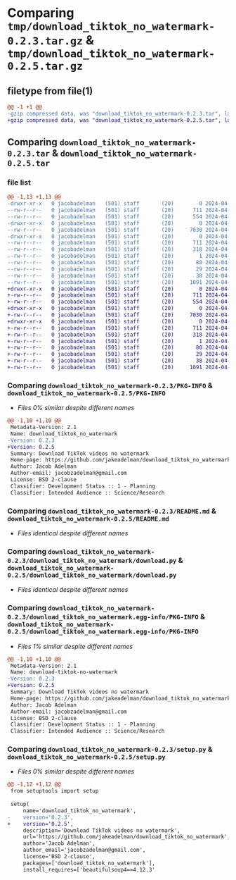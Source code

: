 # Comparing `tmp/download_tiktok_no_watermark-0.2.3.tar.gz` & `tmp/download_tiktok_no_watermark-0.2.5.tar.gz`

## filetype from file(1)

```diff
@@ -1 +1 @@
-gzip compressed data, was "download_tiktok_no_watermark-0.2.3.tar", last modified: Sat Apr  6 19:36:37 2024, max compression
+gzip compressed data, was "download_tiktok_no_watermark-0.2.5.tar", last modified: Sat Apr  6 19:40:48 2024, max compression
```

## Comparing `download_tiktok_no_watermark-0.2.3.tar` & `download_tiktok_no_watermark-0.2.5.tar`

### file list

```diff
@@ -1,13 +1,13 @@
-drwxr-xr-x   0 jacobadelman   (501) staff       (20)        0 2024-04-06 19:36:37.590633 download_tiktok_no_watermark-0.2.3/
--rw-r--r--   0 jacobadelman   (501) staff       (20)      711 2024-04-06 19:36:37.590486 download_tiktok_no_watermark-0.2.3/PKG-INFO
--rw-r--r--   0 jacobadelman   (501) staff       (20)      554 2024-04-06 19:23:19.000000 download_tiktok_no_watermark-0.2.3/README.md
-drwxr-xr-x   0 jacobadelman   (501) staff       (20)        0 2024-04-06 19:36:37.589158 download_tiktok_no_watermark-0.2.3/download_tiktok_no_watermark/
--rw-r--r--   0 jacobadelman   (501) staff       (20)     7030 2024-04-06 19:34:05.000000 download_tiktok_no_watermark-0.2.3/download_tiktok_no_watermark/download.py
-drwxr-xr-x   0 jacobadelman   (501) staff       (20)        0 2024-04-06 19:36:37.590250 download_tiktok_no_watermark-0.2.3/download_tiktok_no_watermark.egg-info/
--rw-r--r--   0 jacobadelman   (501) staff       (20)      711 2024-04-06 19:36:37.000000 download_tiktok_no_watermark-0.2.3/download_tiktok_no_watermark.egg-info/PKG-INFO
--rw-r--r--   0 jacobadelman   (501) staff       (20)      318 2024-04-06 19:36:37.000000 download_tiktok_no_watermark-0.2.3/download_tiktok_no_watermark.egg-info/SOURCES.txt
--rw-r--r--   0 jacobadelman   (501) staff       (20)        1 2024-04-06 19:36:37.000000 download_tiktok_no_watermark-0.2.3/download_tiktok_no_watermark.egg-info/dependency_links.txt
--rw-r--r--   0 jacobadelman   (501) staff       (20)       80 2024-04-06 19:36:37.000000 download_tiktok_no_watermark-0.2.3/download_tiktok_no_watermark.egg-info/requires.txt
--rw-r--r--   0 jacobadelman   (501) staff       (20)       29 2024-04-06 19:36:37.000000 download_tiktok_no_watermark-0.2.3/download_tiktok_no_watermark.egg-info/top_level.txt
--rw-r--r--   0 jacobadelman   (501) staff       (20)       38 2024-04-06 19:36:37.590680 download_tiktok_no_watermark-0.2.3/setup.cfg
--rw-r--r--   0 jacobadelman   (501) staff       (20)     1091 2024-04-06 19:35:51.000000 download_tiktok_no_watermark-0.2.3/setup.py
+drwxr-xr-x   0 jacobadelman   (501) staff       (20)        0 2024-04-06 19:40:48.569122 download_tiktok_no_watermark-0.2.5/
+-rw-r--r--   0 jacobadelman   (501) staff       (20)      711 2024-04-06 19:40:48.568985 download_tiktok_no_watermark-0.2.5/PKG-INFO
+-rw-r--r--   0 jacobadelman   (501) staff       (20)      554 2024-04-06 19:23:19.000000 download_tiktok_no_watermark-0.2.5/README.md
+drwxr-xr-x   0 jacobadelman   (501) staff       (20)        0 2024-04-06 19:40:48.568185 download_tiktok_no_watermark-0.2.5/download_tiktok_no_watermark/
+-rw-r--r--   0 jacobadelman   (501) staff       (20)     7030 2024-04-06 19:34:05.000000 download_tiktok_no_watermark-0.2.5/download_tiktok_no_watermark/download.py
+drwxr-xr-x   0 jacobadelman   (501) staff       (20)        0 2024-04-06 19:40:48.568801 download_tiktok_no_watermark-0.2.5/download_tiktok_no_watermark.egg-info/
+-rw-r--r--   0 jacobadelman   (501) staff       (20)      711 2024-04-06 19:40:48.000000 download_tiktok_no_watermark-0.2.5/download_tiktok_no_watermark.egg-info/PKG-INFO
+-rw-r--r--   0 jacobadelman   (501) staff       (20)      318 2024-04-06 19:40:48.000000 download_tiktok_no_watermark-0.2.5/download_tiktok_no_watermark.egg-info/SOURCES.txt
+-rw-r--r--   0 jacobadelman   (501) staff       (20)        1 2024-04-06 19:40:48.000000 download_tiktok_no_watermark-0.2.5/download_tiktok_no_watermark.egg-info/dependency_links.txt
+-rw-r--r--   0 jacobadelman   (501) staff       (20)       80 2024-04-06 19:40:48.000000 download_tiktok_no_watermark-0.2.5/download_tiktok_no_watermark.egg-info/requires.txt
+-rw-r--r--   0 jacobadelman   (501) staff       (20)       29 2024-04-06 19:40:48.000000 download_tiktok_no_watermark-0.2.5/download_tiktok_no_watermark.egg-info/top_level.txt
+-rw-r--r--   0 jacobadelman   (501) staff       (20)       38 2024-04-06 19:40:48.569161 download_tiktok_no_watermark-0.2.5/setup.cfg
+-rw-r--r--   0 jacobadelman   (501) staff       (20)     1091 2024-04-06 19:40:46.000000 download_tiktok_no_watermark-0.2.5/setup.py
```

### Comparing `download_tiktok_no_watermark-0.2.3/PKG-INFO` & `download_tiktok_no_watermark-0.2.5/PKG-INFO`

 * *Files 0% similar despite different names*

```diff
@@ -1,10 +1,10 @@
 Metadata-Version: 2.1
 Name: download_tiktok_no_watermark
-Version: 0.2.3
+Version: 0.2.5
 Summary: Download TikTok videos no watermark
 Home-page: https://github.com/jakeadelman/download_tiktok_no_watermark
 Author: Jacob Adelman
 Author-email: jacobzadelman@gmail.com
 License: BSD 2-clause
 Classifier: Development Status :: 1 - Planning
 Classifier: Intended Audience :: Science/Research
```

### Comparing `download_tiktok_no_watermark-0.2.3/README.md` & `download_tiktok_no_watermark-0.2.5/README.md`

 * *Files identical despite different names*

### Comparing `download_tiktok_no_watermark-0.2.3/download_tiktok_no_watermark/download.py` & `download_tiktok_no_watermark-0.2.5/download_tiktok_no_watermark/download.py`

 * *Files identical despite different names*

### Comparing `download_tiktok_no_watermark-0.2.3/download_tiktok_no_watermark.egg-info/PKG-INFO` & `download_tiktok_no_watermark-0.2.5/download_tiktok_no_watermark.egg-info/PKG-INFO`

 * *Files 1% similar despite different names*

```diff
@@ -1,10 +1,10 @@
 Metadata-Version: 2.1
 Name: download-tiktok-no-watermark
-Version: 0.2.3
+Version: 0.2.5
 Summary: Download TikTok videos no watermark
 Home-page: https://github.com/jakeadelman/download_tiktok_no_watermark
 Author: Jacob Adelman
 Author-email: jacobzadelman@gmail.com
 License: BSD 2-clause
 Classifier: Development Status :: 1 - Planning
 Classifier: Intended Audience :: Science/Research
```

### Comparing `download_tiktok_no_watermark-0.2.3/setup.py` & `download_tiktok_no_watermark-0.2.5/setup.py`

 * *Files 0% similar despite different names*

```diff
@@ -1,12 +1,12 @@
 from setuptools import setup
 
 setup(
     name='download_tiktok_no_watermark',
-    version='0.2.3',    
+    version='0.2.5',    
     description='Download TikTok videos no watermark',
     url='https://github.com/jakeadelman/download_tiktok_no_watermark',
     author='Jacob Adelman',
     author_email='jacobzadelman@gmail.com',
     license='BSD 2-clause',
     packages=['download_tiktok_no_watermark'],
     install_requires=['beautifulsoup4==4.12.3'
```

